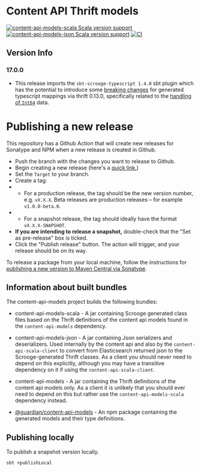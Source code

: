 # Content API Thrift models

[![content-api-models-scala Scala version support](https://index.scala-lang.org/guardian/content-api-models/content-api-models-scala/latest-by-scala-version.svg?platform=jvm)](https://index.scala-lang.org/guardian/content-api-models/content-api-models-scala)
[![content-api-models-json Scala version support](https://index.scala-lang.org/guardian/content-api-models/content-api-models-json/latest-by-scala-version.svg?platform=jvm)](https://index.scala-lang.org/guardian/content-api-models/content-api-models-json)
[![CI](https://github.com/guardian/content-api-models/actions/workflows/ci.yml/badge.svg)](https://github.com/guardian/content-api-models/actions/workflows/ci.yml)

## Version Info

### 17.0.0 
* This release imports the `sbt-scrooge-typescript 1.4.0` sbt plugin which has the potential to introduce some [breaking changes](https://github.com/apache/thrift/blob/master/CHANGES.md#breaking-changes-2) for generated typescript mappings via thrift 0.13.0, specifically related to the [handling of `Int64`](https://issues.apache.org/jira/browse/THRIFT-4675) data.

# Publishing a new release

This repository has a Github Action that will create new releases for Sonatype and NPM when a new release is created in Github.

- Push the branch with the changes you want to release to Github.
- Begin creating a new release (here's a [quick link.](https://github.com/guardian/flexible-model/releases/new))
- Set the `Target` to your branch.
- Create a tag:
- - For a production release, the tag should be the new version number, e.g. `vX.X.X`. Beta releases are production releases – for example `v1.0.0-beta.0`.
- - For a snapshot release, the tag should ideally have the format `vX.X.X-SNAPSHOT`.
- **If you are intending to release a snapshot,** double-check that the "Set as pre-release" box is ticked.
- Click the "Publish release" button. The action will trigger, and your release should be on its way.

To release a package from your local machine, follow the instructions for [publishing a new version to Maven Central via Sonatype](https://docs.google.com/document/d/1rNXjoZDqZMsQblOVXPAIIOMWuwUKe3KzTCttuqS7AcY/edit#).

## Information about built bundles

The content-api-models project builds the following bundles: 

* content-api-models-scala - A jar containing Scrooge generated class files based on the Thrift definitions of the content api models found in the `content-api-models` dependency. 

* content-api-models-json - A jar containing Json serializers and deserializers. Used internally by the content api and also by the `content-api-scala-client` to convert from Elasticsearch returned json to the Scrooge-generated Thrift classes. As a client you should never need to depend on this explicitly, although you may have a transitive dependency on it if using the `content-api-scala-client`.

* content-api-models - A jar containing the Thrift definitions of the content api models only. As a client it is unlikely that you should ever need to depend on this but rather use the `content-api-models-scala` dependency instead.

* [@guardian/content-api-models](https://www.npmjs.com/package/@guardian/content-api-models) - An npm package containing the generated models and their type definitions.



## Publishing locally 

To publish a snapshot version locally.

```
sbt +publishLocal
```



